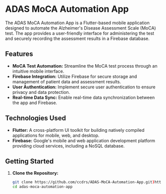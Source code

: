 # ADAS MoCA Automation App

The ADAS MoCA Automation App is a Flutter-based mobile application designed to automate the Alzheimer's Disease Assessment Scale (MoCA) test. The app provides a user-friendly interface for administering the test and securely recording the assessment results in a Firebase database.

## Features

- **MoCA Test Automation:** Streamline the MoCA test process through an intuitive mobile interface.
- **Firebase Integration:** Utilize Firebase for secure storage and management of patient data and assessment results.
- **User Authentication:** Implement secure user authentication to ensure privacy and data protection.
- **Real-time Data Sync:** Enable real-time data synchronization between the app and Firebase.

## Technologies Used

- **Flutter:** A cross-platform UI toolkit for building natively compiled applications for mobile, web, and desktop.
- **Firebase:** Google's mobile and web application development platform providing cloud services, including a NoSQL database.

## Getting Started

1. **Clone the Repository:**
   ```bash
   git clone https://github.com/ccdrs/ADAS-MoCA-Automation-App.git)https://github.com/ccdrs/ADAS-MoCA-Automation-App.git
   cd adas-moca-automation-app
